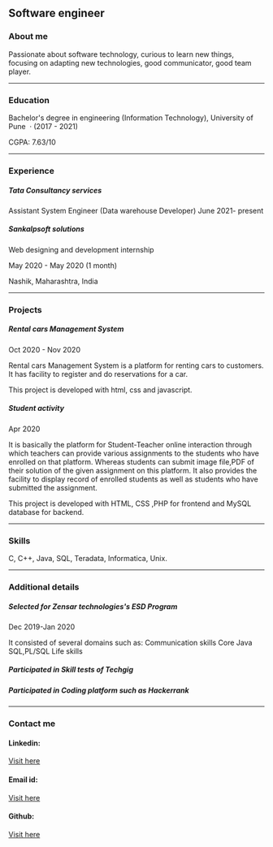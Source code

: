 ## Software engineer





### About me

Passionate about software technology, curious to learn new things, focusing on adapting new technologies, good communicator, good team player.



-----------------------------------------------------------------------------------------------------------------------------------------------

### Education

Bachelor's degree in engineering (Information Technology), University of Pune
 · (2017 - 2021)

CGPA: 7.63/10





-----------------------------------------------------------------------------------------------------------------------------------------------




### Experience

##### Tata Consultancy services
Assistant System Engineer (Data warehouse Developer)
June 2021- present

##### Sankalpsoft solutions
Web designing and development internship

May 2020 - May 2020 (1 month) 

Nashik, Maharashtra, India



-----------------------------------------------------------------------------------------------------------------------------------------------





### Projects

 
 
##### Rental cars Management System
 
 Oct 2020 - Nov 2020 
  
 Rental cars Management System is a platform for renting cars to customers.
 It has facility to register and do reservations for a car.
 
 This project is developed with html, css and javascript.



##### Student activity

Apr 2020

It is basically the platform for Student-Teacher online interaction through which teachers can provide various assignments to the students who have enrolled on that platform.
Whereas students can submit image file,PDF of their solution of the given assignment on this platform.
It also provides the facility to display record of enrolled students as well as students who have submitted the assignment.

This project is developed with HTML, CSS ,PHP for frontend and MySQL database for backend.


-----------------------------------------------------------------------------------------------------------------------------------------------




### Skills
C, C++, Java, SQL, Teradata, Informatica, Unix.



-----------------------------------------------------------------------------------------------------------------------------------------------

### Additional details

##### Selected for Zensar technologies's ESD Program

Dec 2019-Jan 2020

It consisted of several domains such as:
Communication skills
Core Java
SQL,PL/SQL
Life skills


##### Participated in Skill tests of Techgig


##### Participated in Coding platform such as Hackerrank
-----------------------------------------------------------------------------------------------------------------------------------------------


 
### Contact me

#### Linkedin:  
[Visit here](https://www.linkedin.com/in/rishikesh-dawalkar/)
#### Email id:
[Visit here](rishi8975dawalkar@gmail.com)
#### Github:
[Visit here](https://github.com/rishidawalkar)

